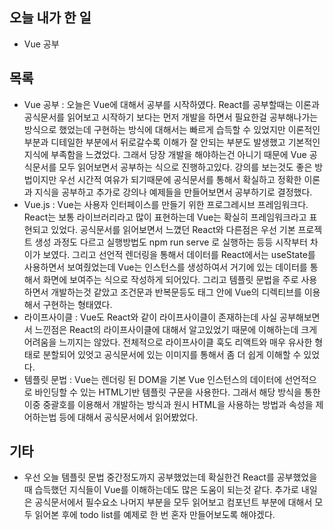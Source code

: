 ## 오늘 내가 한 일
- Vue 공부


## 목록
- Vue 공부 : 오늘은 Vue에 대해서 공부를 시작하였다. React를 공부할때는 이론과 공식문서를 읽어보고 시작하기 보다는 먼저 개발을 하면서 필요한걸 공부해나가는 방식으로 했었는데 구현하는 방식에 대해서는 빠르게 습득할 수 있었지만 이론적인 부분과 디테일한 부분에서 뒤로갈수록 이해가 잘 안되는 부분도 발생했고 기본적인 지식에 부족함을 느겼었다. 그래서 당장 개발을 해야하는건 아니기 때문에 Vue 공식문서를 모두 읽어보면서 공부하는 식으로 진행하고있다. 강의를 보는것도 좋은 방법이지만 우선 시간적 여유가 되기때문에 공식문서를 통해서 확실하고 정확한 이론과 지식을 공부하고 추가로 강의나 예제들을 만들어보면서 공부하기로 결정했다.
- Vue.js : Vue는 사용자 인터페이스를 만들기 위한 프로그레시브 프레임워크다. React는 보통 라이브러리라고 많이 표현하는데 Vue는 확실히 프레임워크라고 표현되고 있었다. 공식문서를 읽어보면서 느꼈던 React와 다른점은 우선 기본 프로젝트 생성 과정도 다르고 실행방법도 npm run serve 로 실행하는 등등 시작부터 차이가 보였다. 그리고 선언적 렌더링을 통해서 데이터를 React에서는 useState를 사용하면서 보여줬었는데 Vue는 인스턴스를 생성하여서 거기에 있는 데이터를 통해서 화면에 보여주는 식으로 작성하게 되어있다. 그리고 템플릿 문법을 주로 사용하면서 개발하는것 같았고 조건문과 반복문등도 태그 안에 Vue의 디렉티브를 이용해서 구현하는 형태였다.
- 라이프사이클 : Vue도 React와 같이 라이프사이클이 존재하는데 사실 공부해보면서 느낀점은 React의 라이프사이클에 대해서 알고있었기 때문에 이해하는데 크게 어려움을 느끼지는 않았다. 전체적으로 라이프사이클 훅도 리액트와 매우 유사한 형태로 분할되어 있엇고 공식문서에 있는 이미지를 통해서 좀 더 쉽게 이해할 수 있었다.
- 템플릿 문법 : Vue는 렌더링 된 DOM을 기본 Vue 인스턴스의 데이터에 선언적으로 바인딩할 수 있는 HTML기반 템플릿 구문을 사용한다. 그래서 해당 방식을 통한 이중 중괄호를 이용해서 개발하는 방식과 원시 HTML을 사용하는 방법과 속성을 제어하는법 등에 대해서 공식문서에서 읽어봤었다.

## 기타
- 우선 오늘 템플릿 문법 중간정도까지 공부했었는데 확실한건 React를 공부했었을때 습득했던 지식들이 Vue를 이해하는데도 많은 도움이 되는것 같다. 추가로 내일은 공식문서에서 필수요소 나머지 부분을 모두 읽어보고 컴포넌트 부분에 대해서 모두 읽어본 후에 todo list를 예제로 한 번 혼자 만들어보도록 해야겠다.
